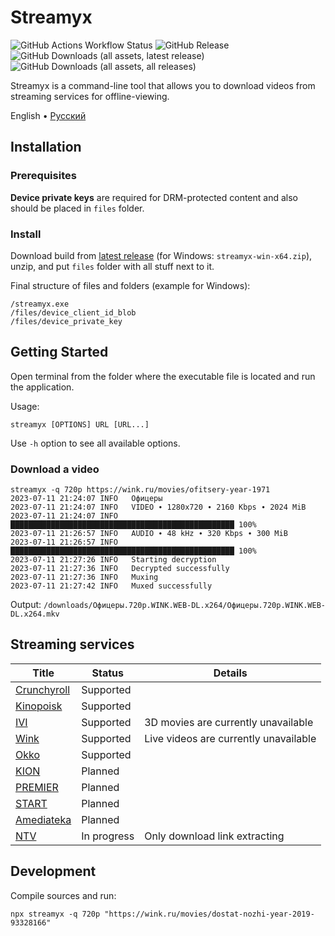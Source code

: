 # Streamyx

![GitHub Actions Workflow Status](https://img.shields.io/github/actions/workflow/status/vitalygashkov/streamyx/publish.yml?branch=main&logo=github&style=flat&color=grey)
![GitHub Release](https://img.shields.io/github/v/release/vitalygashkov/streamyx?style=flat&color=grey)
![GitHub Downloads (all assets, latest release)](https://img.shields.io/github/downloads/vitalygashkov/streamyx/latest/total?style=flat&color=grey)
![GitHub Downloads (all assets, all releases)](https://img.shields.io/github/downloads/vitalygashkov/streamyx/total?style=flat&color=grey)

Streamyx is a command-line tool that allows you to download videos from streaming services for offline-viewing.

<div align="left">
  <span>English</span> •
  <a href="https://github.com/vitalygashkov/streamyx/tree/main/docs/README.ru.md">Pусский</a>
</div>

## Installation

### Prerequisites

**Device private keys** are required for DRM-protected content and also should be placed in `files` folder.

### Install

Download build from [latest release](https://github.com/vitalygashkov/streamyx/releases/latest) (for Windows: `streamyx-win-x64.zip`), unzip, and put `files` folder with all stuff next to it.

Final structure of files and folders (example for Windows):

```
/streamyx.exe
/files/device_client_id_blob
/files/device_private_key
```

## Getting Started

Open terminal from the folder where the executable file is located and run the application.

Usage:

```shell
streamyx [OPTIONS] URL [URL...]
```

Use `-h` option to see all available options.

### Download a video

```shell
streamyx -q 720p https://wink.ru/movies/ofitsery-year-1971
2023-07-11 21:24:07 INFO   Офицеры
2023-07-11 21:24:07 INFO   VIDEO ∙ 1280x720 ∙ 2160 Kbps ∙ 2024 MiB
2023-07-11 21:24:07 INFO   ██████████████████████████████████████████████████ 100%
2023-07-11 21:26:57 INFO   AUDIO ∙ 48 kHz ∙ 320 Kbps ∙ 300 MiB
2023-07-11 21:26:57 INFO   ██████████████████████████████████████████████████ 100%
2023-07-11 21:27:26 INFO   Starting decryption
2023-07-11 21:27:36 INFO   Decrypted successfully
2023-07-11 21:27:36 INFO   Muxing
2023-07-11 21:27:42 INFO   Muxed successfully
```

Output: `/downloads/Офицеры.720p.WINK.WEB-DL.x264/Офицеры.720p.WINK.WEB-DL.x264.mkv`

## Streaming services

| Title                                    | Status      | Details                               |
| ---------------------------------------- | ----------- | ------------------------------------- |
| [Crunchyroll](https://crunchyroll.com/)  | Supported   |                                       |
| [Kinopoisk](https://hd.kinopoisk.ru/)    | Supported   |                                       |
| [IVI](https://www.ivi.ru/)               | Supported   | 3D movies are currently unavailable   |
| [Wink](https://wink.ru/)                 | Supported   | Live videos are currently unavailable |
| [Okko](https://okko.tv/)                 | Supported   |                                       |
| [KION](https://kion.ru/)                 | Planned     |                                       |
| [PREMIER](https://premier.one/)          | Planned     |                                       |
| [START](https://start.ru/)               | Planned     |                                       |
| [Amediateka](https://www.amediateka.ru/) | Planned     |                                       |
| [NTV](https://www.ntv.ru/)               | In progress | Only download link extracting         |

## Development

Compile sources and run:

```shell
npx streamyx -q 720p "https://wink.ru/movies/dostat-nozhi-year-2019-93328166"
```
